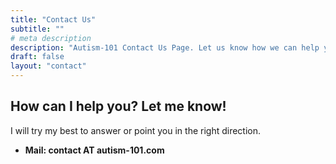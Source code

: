 ```yaml
---
title: "Contact Us"
subtitle: ""
# meta description
description: "Autism-101 Contact Us Page. Let us know how we can help you."
draft: false
layout: "contact"
---
```



<h2 class="h4 mb-4">How can I help you? Let me know!</h2>
I will try my best to answer or point you in the right direction.

* **Mail: contact AT autism-101.com**